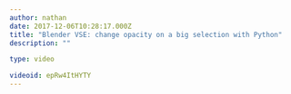 ```yaml
---
author: nathan
date: 2017-12-06T10:28:17.000Z
title: "Blender VSE: change opacity on a big selection with Python"
description: ""

type: video

videoid: epRw4ItHYTY
---
```


